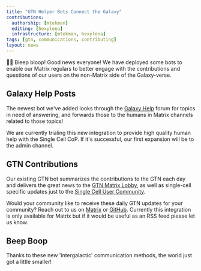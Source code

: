 ```yaml
---
title: "GTN Helper Bots Connect the Galaxy"
contributions:
  authorship: [mtekman]
  editing: [hexylena]
  infrastructure: [mtekman, hexylena]
tags: [gtn, communications, contributing]
layout: news
---
```


🤖💬 Bleep bloop! Good news everyone! We have deployed some bots to enable our Matrix regulars
to better engage with the contributions and questions of our users on
the non-Matrix side of the Galaxy-verse.

## Galaxy Help Posts

The newest bot we've added looks through the [Galaxy Help](https://help.galaxyproject.org/) forum for topics in need of
answering, and forwards those to the humans in Matrix channels related to those topics!

We are currently trialing this new integration to provide high quality human help with the Single Cell CoP. If it's successful, our first expansion will be to the admin channel.

## GTN Contributions

Our existing GTN bot summarizes the contributions to the GTN each day and delivers the great news to the
[GTN Matrix Lobby](https://app.element.io/#/room/#Galaxy-Training-Network_Lobby:gitter.im), as well as single-cell specific updates just to the [Single Cell User Community](https://app.element.io/#/room/#!yuLoaCWKpFHkWPmVEO:gitter.im).

Would your community like to receive these daily GTN updates for your community? Reach out to us on [Matrix](https://app.element.io/#/room/#Galaxy-Training-Network_Lobby:gitter.im) or [GitHub](https://github.com/galaxyproject/training-material/issues/). Currently this integration is only available for Matrix but if it would be useful as an RSS feed please let us know.

## Beep Boop

Thanks to these new 'intergalactic' communication methods, the world just got a little smaller!
